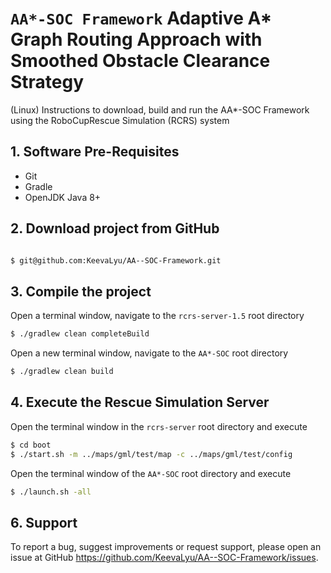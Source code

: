 # `AA*-SOC Framework` Adaptive A* Graph Routing Approach with Smoothed Obstacle Clearance Strategy

(Linux) Instructions to download, build and run the AA*-SOC Framework using the RoboCupRescue Simulation (RCRS) system

## 1. Software Pre-Requisites

- Git
- Gradle
- OpenJDK Java 8+

## 2. Download project from GitHub

```bash

$ git@github.com:KeevaLyu/AA--SOC-Framework.git
```

## 3. Compile the project

Open a terminal window, navigate to the ```rcrs-server-1.5``` root directory
```bash
$ ./gradlew clean completeBuild
```

Open a new terminal window, navigate to the ```AA*-SOC``` root directory
```bash
$ ./gradlew clean build
```

## 4. Execute the Rescue Simulation Server

Open the terminal window in the ```rcrs-server``` root directory and execute

```bash
$ cd boot
$ ./start.sh -m ../maps/gml/test/map -c ../maps/gml/test/config
```

Open the terminal window of the ```AA*-SOC``` root directory and execute

```bash
$ ./launch.sh -all
```

## 6. Support

To report a bug, suggest improvements or request support, please open an issue at GitHub <https://github.com/KeevaLyu/AA--SOC-Framework/issues>.
